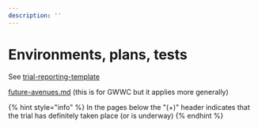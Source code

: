 ```yaml
---
description: ''
---
```


# Environments, plans, tests

See [trial-reporting-template](../trial-reporting-template/ "mention")

[future-avenues.md](future-avenues.md "mention") (this is for GWWC but it applies more generally)


{% hint style="info" %}
In the pages below the "(+)" header indicates that the trial has definitely taken place (or is underway)
{% endhint %}
